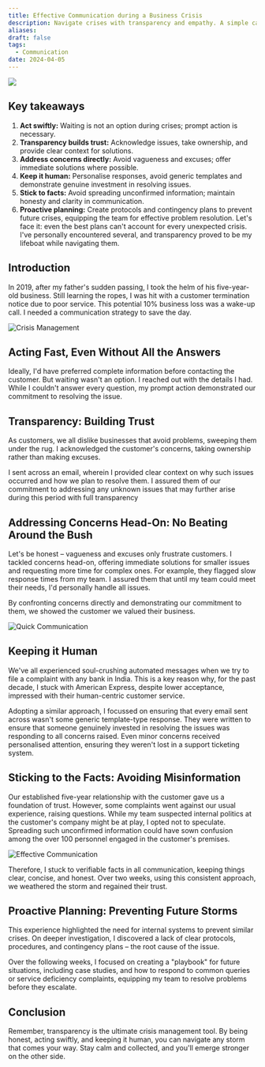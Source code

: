 ```yaml
---
title: Effective Communication during a Business Crisis
description: Navigate crises with transparency and empathy. A simple case study from my business on how  to communicate effective when things go bad
aliases: 
draft: false
tags:
  - Communication
date: 2024-04-05
---
```


![](https://i.imgur.com/bjTlQ1s.png)

## Key takeaways

1.  **Act swiftly:** Waiting is not an option during crises; prompt action is necessary.
2.  **Transparency builds trust:** Acknowledge issues, take ownership, and provide clear context for solutions.
3.  **Address concerns directly:** Avoid vagueness and excuses; offer immediate solutions where possible.
4.  **Keep it human:** Personalise responses, avoid generic templates and demonstrate genuine investment in resolving issues.
5.  **Stick to facts:** Avoid spreading unconfirmed information; maintain honesty and clarity in communication.
6.  **Proactive planning:** Create protocols and contingency plans to prevent future crises, equipping the team for effective problem resolution.
Let's face it: even the best plans can't account for every unexpected crisis. I've personally encountered several, and transparency proved to be my lifeboat while navigating them.

## Introduction
In 2019, after my father's sudden passing, I took the helm of his five-year-old business. Still learning the ropes, I was hit with a customer termination notice due to poor service. This potential 10% business loss was a wake-up call. I needed a communication strategy to save the day.

![Crisis Management](https://i.imgur.com/CtDVbhW.png)


## **Acting Fast, Even Without All the Answers**

Ideally, I'd have preferred complete information before contacting the customer. But waiting wasn't an option. I reached out with the details I had. While I couldn't answer every question, my prompt action demonstrated our commitment to resolving the issue.


## Transparency: Building Trust

As customers, we all dislike businesses that avoid problems, sweeping them under the rug. I acknowledged the customer's concerns, taking ownership rather than making excuses.

I sent across an email, wherein I provided clear context on why such issues occurred and how we plan to resolve them. I assured them of our commitment to addressing any unknown issues that may further arise during this period with full transparency

## Addressing Concerns Head-On: No Beating Around the Bush

Let's be honest – vagueness and excuses only frustrate customers. I tackled concerns head-on, offering immediate solutions for smaller issues and requesting more time for complex ones. For example, they flagged slow response times from my team. I assured them that until my team could meet their needs, I'd personally handle all issues.

By confronting concerns directly and demonstrating our commitment to them, we showed the customer we valued their business.

![Quick Communication](https://i.imgur.com/4of6tqu.png)

## Keeping it Human

We've all experienced soul-crushing automated messages when we try to file a complaint with any bank in India. This is a key reason why, for the past decade, I stuck with American Express, despite lower acceptance, impressed with their human-centric customer service.

Adopting a similar approach, I focussed on ensuring that every email sent across wasn't some generic template-type response. They were written to ensure that someone genuinely invested in resolving the issues was responding to all concerns raised. Even minor concerns received personalised attention, ensuring they weren't lost in a support ticketing system.


## Sticking to the Facts: Avoiding Misinformation

Our established five-year relationship with the customer gave us a foundation of trust. However, some complaints went against our usual experience, raising questions. While my team suspected internal politics at the customer's company might be at play, I opted not to speculate. Spreading such unconfirmed information could have sown confusion among the over 100 personnel engaged in the customer's premises.

![Effective Communication](https://i.imgur.com/SBRGYo3.png)

Therefore, I stuck to verifiable facts in all communication, keeping things clear, concise, and honest. Over two weeks, using this consistent approach, we weathered the storm and regained their trust.

## Proactive Planning: Preventing Future Storms

This experience highlighted the need for internal systems to prevent similar crises. On deeper investigation, I discovered a lack of clear protocols, procedures, and contingency plans – the root cause of the issue.

Over the following weeks, I focused on creating a "playbook" for future situations, including case studies, and how to respond to common queries or service deficiency complaints, equipping my team to resolve problems before they escalate.

## Conclusion

Remember, transparency is the ultimate crisis management tool. By being honest, acting swiftly, and keeping it human, you can navigate any storm that comes your way. Stay calm and collected, and you'll emerge stronger on the other side.
